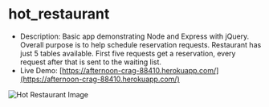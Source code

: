 # hot_restaurant
* Description: Basic app demonstrating Node and Express with jQuery. Overall purpose is to help schedule reservation requests. Restaurant has just 5 tables available. First five requests get a reservation, every request after that is sent to the waiting list.
* Live Demo: [https://afternoon-crag-88410.herokuapp.com/](https://afternoon-crag-88410.herokuapp.com/)

![Hot Restaurant Image](https://raw.githubusercontent.com/afhaque/HotRestaurant/master/images-readme/HotRestaurant.png)

